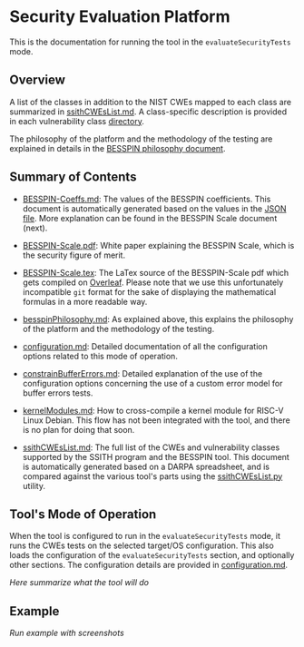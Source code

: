 # Security Evaluation Platform #

This is the documentation for running the tool in the `evaluateSecurityTests` mode.

## Overview

A list of the classes in addition to the NIST CWEs mapped to each class are summarized in [ssithCWEsList.md](./ssithCWEsList.md).
A class-specific description is provided in each vulnerability class [directory](../../fett/cwesEvaluation/).

The philosophy of the platform and the methodology of the testing are explained in details in the [BESSPIN philosophy document](./besspinPhilosophy.md).

## Summary of Contents ##

- [BESSPIN-Coeffs.md](./BESSPIN-Coeffs.md): The values of the BESSPIN coefficients. This document is automatically generated based on the values in the [JSON file](../../fett/cwesEvaluation/utils/besspinCoeffs.json). More explanation can be found in the BESSPIN Scale document (next).

- [BESSPIN-Scale.pdf](./BESSPIN-Scale.pdf): White paper explaining the BESSPIN Scale, which is the security figure of merit.

- [BESSPIN-Scale.tex](./BESSPIN-Scale.tex): The LaTex source of the BESSPIN-Scale pdf which gets compiled on [Overleaf](https://www.overleaf.com/). Please note that we use this unfortunately incompatible `git` format for the sake of displaying the mathematical formulas in a more readable way.

- [besspinPhilosophy.md](./besspinPhilosophy.md): As explained above, this explains the philosophy of the platform and the methodology of the testing.

- [configuration.md](./configuration.md): Detailed documentation of all the configuration options related to this mode of operation.

- [constrainBufferErrors.md](./constrainBufferErrors.md): Detailed explanation of the use of the configuration options concerning the use of a custom error model for buffer errors tests.

- [kernelModules.md](./constrainBufferErrors.md): How to cross-compile a kernel module for RISC-V Linux Debian. This flow has not been integrated with the tool, and there is no plan for doing that soon.

- [ssithCWEsList.md](./ssithCWEsList.md): The full list of the CWEs and vulnerability classes supported by the SSITH program and the BESSPIN tool. This document is automatically generated based on a DARPA spreadsheet, and is compared against the various tool's parts using the [ssithCWEsList.py](../../utils/ssithCWEsList.py) utility.

## Tool's Mode of Operation ##

When the tool is configured to run in the `evaluateSecurityTests` mode, it runs the CWEs tests on the selected target/OS configuration. This also loads the configuration of the `evaluateSecurityTests` section, and optionally other sections. The configuration details are provided in [configuration.md](./configuration.md).

*Here summarize what the tool will do*

## Example ##

*Run example with screenshots*




